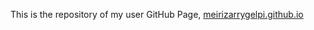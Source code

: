 This is the repository of my user GitHub Page, [meirizarrygelpi.github.io](https://meirizarrygelpi.github.io)